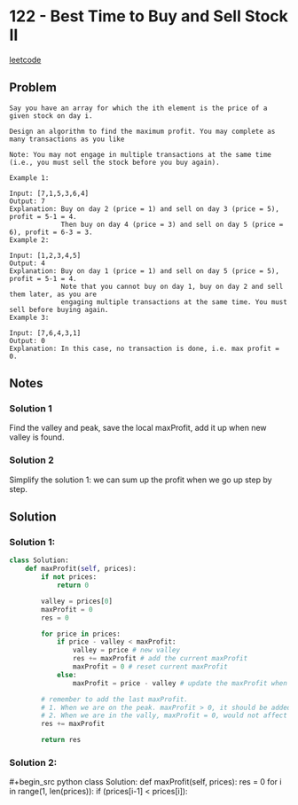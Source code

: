 # 122 - Best Time to Buy and Sell Stock II

[leetcode](https://leetcode.com/problems/best-time-to-buy-and-sell-stock-ii)

## Problem

    Say you have an array for which the ith element is the price of a given stock on day i.
         
    Design an algorithm to find the maximum profit. You may complete as many transactions as you like
         
    Note: You may not engage in multiple transactions at the same time (i.e., you must sell the stock before you buy again).
         
    Example 1:
         
    Input: [7,1,5,3,6,4]
    Output: 7
    Explanation: Buy on day 2 (price = 1) and sell on day 3 (price = 5), profit = 5-1 = 4.
                 Then buy on day 4 (price = 3) and sell on day 5 (price = 6), profit = 6-3 = 3.
    Example 2:
         
    Input: [1,2,3,4,5]
    Output: 4
    Explanation: Buy on day 1 (price = 1) and sell on day 5 (price = 5), profit = 5-1 = 4.
                 Note that you cannot buy on day 1, buy on day 2 and sell them later, as you are
                 engaging multiple transactions at the same time. You must sell before buying again.
    Example 3:
         
    Input: [7,6,4,3,1]
    Output: 0
    Explanation: In this case, no transaction is done, i.e. max profit = 0.

## Notes

### Solution 1

Find the valley and peak, save the local maxProfit, add it up when new valley is found.

### Solution 2

Simplify the solution 1: we can sum up the profit when we go up step by step.

## Solution

### Solution 1:

```python
class Solution:
    def maxProfit(self, prices):
        if not prices:
            return 0

        valley = prices[0]
        maxProfit = 0
        res = 0

        for price in prices:
            if price - valley < maxProfit:
                valley = price # new valley
                res += maxProfit # add the current maxProfit
                maxProfit = 0 # reset current maxProfit
            else:
                maxProfit = price - valley # update the maxProfit when we still go up

        # remember to add the last maxProfit.
        # 1. When we are on the peak. maxProfit > 0, it should be added
        # 2. When we are in the vally, maxProfit = 0, would not affect the value
        res += maxProfit

        return res
```

### Solution 2:

\#+begin\_src python class Solution: def maxProfit(self, prices): res = 0 for i in range(1, len(prices)): if (prices[i-1] < prices[i]):
